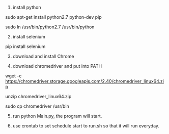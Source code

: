 1. install python

sudo apt-get install python2.7 python-dev pip

sudo ln /usr/bin/python2.7 /usr/bin/python

2. install selenium

pip install selenium

3. download and install Chrome

4. download chromedriver and put into PATH

wget -c https://chromedriver.storage.googleapis.com/2.40/chromedriver_linux64.zip

unzip chromedriver_linux64.zip

sudo cp chromedriver /usr/bin

5. run python Main.py, the program will start.

6. use crontab to set schedule start to run.sh so that it will run everyday.
